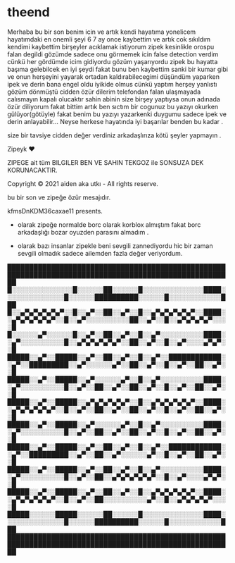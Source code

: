 # theend
Merhaba bu bir son benim icin ve artık kendi hayatıma yonelicem hayatımdaki en onemli şeyi 6 7 ay once kaybettim ve artık cok sıkıldım kendimi kaybettim birşeyler acıklamak istiyorum zipek kesinlikle orospu falan degildi gözümde sadece onu görmemek icin false detection verdim cünkü her gördümde icim gidiyordu gözüm yaşarıyordu zipek bu hayatta başıma gelebilcek en  iyi şeydi fakat bunu ben kaybettim sanki bir kumar gibi ve onun herşeyini yayarak ortadan kaldırabilecegimi düşündüm yaparken ipek ve derin bana engel oldu iyikide olmus cünkü yaptım herşey yanlıstı gözüm dönmüştü cidden özür dilerim telefondan falan ulaşmayada calısmayın kapalı olucaktır sahin abinin size birşey yaptıysa onun adınada özür diliyorum fakat bittim artık ben sıctım bir cogunuz bu yazıyı okurken gülüyor(götüyle) fakat benim bu yazıyı yazarkenki duygumu sadece ipek ve derin anlayabilir... Neyse herkese hayatında iyi başarılar benden bu kadar .


size bir tavsiye cidden değer verdiniz arkadaşlırıza kötü şeyler yapmayın .



Zipeyk ❤️


ZIPEGE ait tüm BILGILER BEN VE SAHIN TEKGOZ ile SONSUZA DEK KORUNACAKTIR.

Copyright © 2021 aiden aka utkı - All rights reserve.


bu bir son ve zipeğe özür mesajıdır.


kfmsDnKDM36caxae11 presents.

+ olarak zipeğe normalde borc olarak korblox almıştım fakat borc arkadaşlığı bozar oyuzden parasını almadım .

+ olarak bazı insanlar zipekle beni sevgili zannediyordu hic bir zaman sevgili olmadık sadece ailemden fazla değer veriyordum.



██████████████████████████████████████████████████████████████████████████████████████████████████████
█░░░░░░░░░░░░░░█░░░░░░██░░░░░░█░░░░░░░░░░░░░░████░░░░░░░░░░░░░░█░░░░░░██████████░░░░░░█░░░░░░░░░░░░███
█░░▄▀▄▀▄▀▄▀▄▀░░█░░▄▀░░██░░▄▀░░█░░▄▀▄▀▄▀▄▀▄▀░░████░░▄▀▄▀▄▀▄▀▄▀░░█░░▄▀░░░░░░░░░░██░░▄▀░░█░░▄▀▄▀▄▀▄▀░░░░█
█░░░░░░▄▀░░░░░░█░░▄▀░░██░░▄▀░░█░░▄▀░░░░░░░░░░████░░▄▀░░░░░░░░░░█░░▄▀▄▀▄▀▄▀▄▀░░██░░▄▀░░█░░▄▀░░░░▄▀▄▀░░█
█████░░▄▀░░█████░░▄▀░░██░░▄▀░░█░░▄▀░░████████████░░▄▀░░█████████░░▄▀░░░░░░▄▀░░██░░▄▀░░█░░▄▀░░██░░▄▀░░█
█████░░▄▀░░█████░░▄▀░░░░░░▄▀░░█░░▄▀░░░░░░░░░░████░░▄▀░░░░░░░░░░█░░▄▀░░██░░▄▀░░██░░▄▀░░█░░▄▀░░██░░▄▀░░█
█████░░▄▀░░█████░░▄▀▄▀▄▀▄▀▄▀░░█░░▄▀▄▀▄▀▄▀▄▀░░████░░▄▀▄▀▄▀▄▀▄▀░░█░░▄▀░░██░░▄▀░░██░░▄▀░░█░░▄▀░░██░░▄▀░░█
█████░░▄▀░░█████░░▄▀░░░░░░▄▀░░█░░▄▀░░░░░░░░░░████░░▄▀░░░░░░░░░░█░░▄▀░░██░░▄▀░░██░░▄▀░░█░░▄▀░░██░░▄▀░░█
█████░░▄▀░░█████░░▄▀░░██░░▄▀░░█░░▄▀░░████████████░░▄▀░░█████████░░▄▀░░██░░▄▀░░░░░░▄▀░░█░░▄▀░░██░░▄▀░░█
█████░░▄▀░░█████░░▄▀░░██░░▄▀░░█░░▄▀░░░░░░░░░░████░░▄▀░░░░░░░░░░█░░▄▀░░██░░▄▀▄▀▄▀▄▀▄▀░░█░░▄▀░░░░▄▀▄▀░░█
█████░░▄▀░░█████░░▄▀░░██░░▄▀░░█░░▄▀▄▀▄▀▄▀▄▀░░████░░▄▀▄▀▄▀▄▀▄▀░░█░░▄▀░░██░░░░░░░░░░▄▀░░█░░▄▀▄▀▄▀▄▀░░░░█
█████░░░░░░█████░░░░░░██░░░░░░█░░░░░░░░░░░░░░████░░░░░░░░░░░░░░█░░░░░░██████████░░░░░░█░░░░░░░░░░░░███
██████████████████████████████████████████████████████████████████████████████████████████████████████
